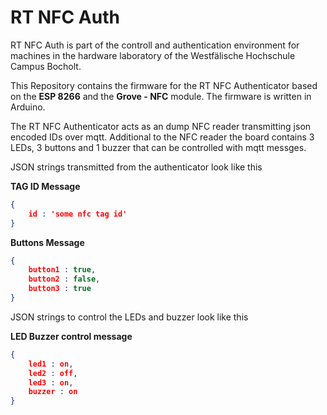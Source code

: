 # RT NFC Auth
RT NFC Auth is part of the controll and authentication environment for machines in the hardware laboratory of the Westfälische Hochschule Campus Bocholt. 

This Repository contains the firmware for the RT NFC Authenticator based on the **ESP 8266** and the **Grove - NFC** module. The firmware is written in Arduino.

The RT NFC Authenticator acts as an dump NFC reader transmitting json encoded IDs over mqtt. Additional to the NFC reader the board contains 3 LEDs, 3 buttons and 1 buzzer that can be controlled with mqtt messges.

JSON strings transmitted from the authenticator look like this

**TAG ID Message**
```json
{
    id : 'some nfc tag id'
}
```

**Buttons Message**
```json
{
    button1 : true,
    button2 : false,
    button3 : true
}
```

JSON strings to control the LEDs and buzzer look like this

**LED Buzzer control message**
```json
{
    led1 : on,
    led2 : off,
    led3 : on,
    buzzer : on
}
```